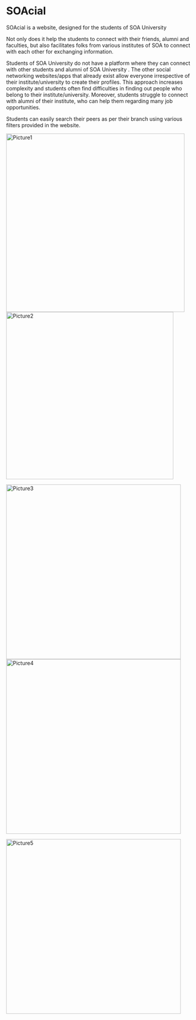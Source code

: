 # SOAcial
SOAcial is a website, designed for the students of SOA University

Not only does it help the students to connect with their friends, alumni and faculties, but also facilitates folks from various institutes of SOA to connect with each other for exchanging information.

Students of SOA University do not have a platform where they can connect with other students and alumni of SOA University . The other social networking websites/apps that already exist allow everyone irrespective of their institute/university to create their profiles. This approach increases complexity and students often find difficulties in finding out people who belong to their institute/university. Moreover, students struggle to connect with alumni of their institute, who can help them regarding many job opportunities.

Students can easily search their peers as per their branch using various filters provided in the website.

<p float="left">
  <img src='https://i.postimg.cc/cJL2zTRF/Picture1.png' border='0' width='480' alt='Picture1'/>
  <img src='https://i.postimg.cc/kgmBWRQJ/Picture2.png' border='0' width='450' alt='Picture2'/>
</p>

<p float="left">
  <img src='https://i.postimg.cc/j5cyWQwJ/Picture3.png' border='0' width='470' alt='Picture3'/>
  <img src='https://i.postimg.cc/ncy9hwRP/Picture4.png' border='0' width='470' alt='Picture4'/>
</p>

<p float="left">
  <img src='https://i.postimg.cc/NGrHvcbH/Picture5.png' border='0' width='470' alt='Picture5'/>
</p>
